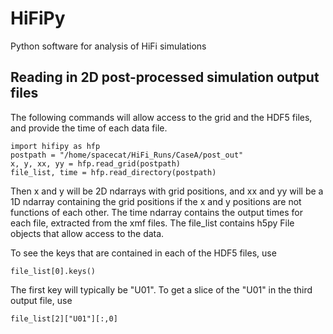# HiFiPy
Python software for analysis of HiFi simulations

## Reading in 2D post-processed simulation output files
The following commands will allow access to the grid and the HDF5
files, and provide the time of each data file.

    import hifipy as hfp
    postpath = "/home/spacecat/HiFi_Runs/CaseA/post_out"
    x, y, xx, yy = hfp.read_grid(postpath)
    file_list, time = hfp.read_directory(postpath)

Then x and y will be 2D ndarrays with grid positions, and xx and yy
will be a 1D ndarray containing the grid positions if the x and y
positions are not functions of each other.  The time ndarray contains
the output times for each file, extracted from the xmf files.  The
file_list contains h5py File objects that allow access to the data.

To see the keys that are contained in each of the HDF5 files, use

    file_list[0].keys()

The first key will typically be "U01".  To get a slice of the "U01" in
the third output file, use 

    file_list[2]["U01"][:,0]